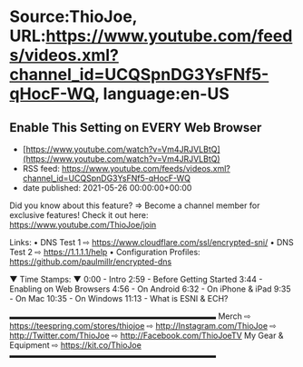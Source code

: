 # Source:ThioJoe, URL:https://www.youtube.com/feeds/videos.xml?channel_id=UCQSpnDG3YsFNf5-qHocF-WQ, language:en-US

## Enable This Setting on EVERY Web Browser
 - [https://www.youtube.com/watch?v=Vm4JRJVLBtQ](https://www.youtube.com/watch?v=Vm4JRJVLBtQ)
 - RSS feed: https://www.youtube.com/feeds/videos.xml?channel_id=UCQSpnDG3YsFNf5-qHocF-WQ
 - date published: 2021-05-26 00:00:00+00:00

Did you know about this feature?
⇒ Become a channel member for exclusive features! Check it out here: https://www.youtube.com/ThioJoe/join

Links:
• DNS Test 1 ⇨ https://www.cloudflare.com/ssl/encrypted-sni/
• DNS Test 2 ⇨ https://1.1.1.1/help
• Configuration Profiles: https://github.com/paulmillr/encrypted-dns

▼ Time Stamps: ▼
0:00 - Intro
2:59 - Before Getting Started
3:44 - Enabling on Web Browsers
4:56 - On Android
6:32 - On iPhone & iPad
9:35 - On Mac
10:35 - On Windows
11:13 - What is ESNI & ECH?

▬▬▬▬▬▬▬▬▬▬▬▬▬▬▬▬▬▬▬▬▬▬▬▬▬▬
Merch ⇨ https://teespring.com/stores/thiojoe
⇨ http://Instagram.com/ThioJoe
⇨ http://Twitter.com/ThioJoe
⇨ http://Facebook.com/ThioJoeTV
My Gear & Equipment ⇨ https://kit.co/ThioJoe
▬▬▬▬▬▬▬▬▬▬▬▬▬▬▬▬▬▬▬▬▬▬▬▬▬▬

